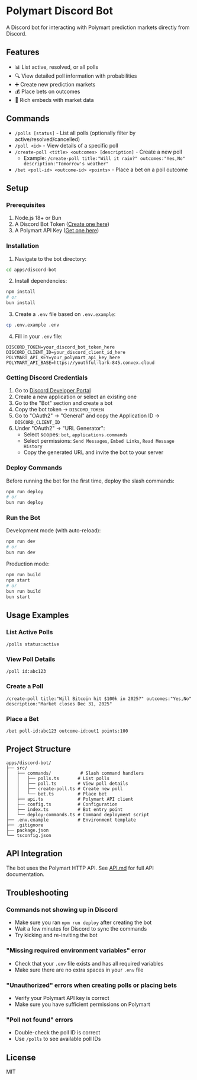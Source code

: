 # Polymart Discord Bot

A Discord bot for interacting with Polymart prediction markets directly from Discord.

## Features

- 📊 List active, resolved, or all polls
- 🔍 View detailed poll information with probabilities
- ➕ Create new prediction markets
- 💰 Place bets on outcomes
- 🎨 Rich embeds with market data

## Commands

- `/polls [status]` - List all polls (optionally filter by active/resolved/cancelled)
- `/poll <id>` - View details of a specific poll
- `/create-poll <title> <outcomes> [description]` - Create a new poll
  - Example: `/create-poll title:"Will it rain?" outcomes:"Yes,No" description:"Tomorrow's weather"`
- `/bet <poll-id> <outcome-id> <points>` - Place a bet on a poll outcome

## Setup

### Prerequisites

1. Node.js 18+ or Bun
2. A Discord Bot Token ([Create one here](https://discord.com/developers/applications))
3. A Polymart API Key ([Get one here](https://polymart.xyz/keys))

### Installation

1. Navigate to the bot directory:
```bash
cd apps/discord-bot
```

2. Install dependencies:
```bash
npm install
# or
bun install
```

3. Create a `.env` file based on `.env.example`:
```bash
cp .env.example .env
```

4. Fill in your `.env` file:
```env
DISCORD_TOKEN=your_discord_bot_token_here
DISCORD_CLIENT_ID=your_discord_client_id_here
POLYMART_API_KEY=your_polymart_api_key_here
POLYMART_API_BASE=https://youthful-lark-845.convex.cloud
```

### Getting Discord Credentials

1. Go to [Discord Developer Portal](https://discord.com/developers/applications)
2. Create a new application or select an existing one
3. Go to the "Bot" section and create a bot
4. Copy the bot token → `DISCORD_TOKEN`
5. Go to "OAuth2" → "General" and copy the Application ID → `DISCORD_CLIENT_ID`
6. Under "OAuth2" → "URL Generator":
   - Select scopes: `bot`, `applications.commands`
   - Select permissions: `Send Messages`, `Embed Links`, `Read Message History`
   - Copy the generated URL and invite the bot to your server

### Deploy Commands

Before running the bot for the first time, deploy the slash commands:

```bash
npm run deploy
# or
bun run deploy
```

### Run the Bot

Development mode (with auto-reload):
```bash
npm run dev
# or
bun run dev
```

Production mode:
```bash
npm run build
npm start
# or
bun run build
bun start
```

## Usage Examples

### List Active Polls
```
/polls status:active
```

### View Poll Details
```
/poll id:abc123
```

### Create a Poll
```
/create-poll title:"Will Bitcoin hit $100k in 2025?" outcomes:"Yes,No" description:"Market closes Dec 31, 2025"
```

### Place a Bet
```
/bet poll-id:abc123 outcome-id:out1 points:100
```

## Project Structure

```
apps/discord-bot/
├── src/
│   ├── commands/           # Slash command handlers
│   │   ├── polls.ts       # List polls
│   │   ├── poll.ts        # View poll details
│   │   ├── create-poll.ts # Create new poll
│   │   └── bet.ts         # Place bet
│   ├── api.ts             # Polymart API client
│   ├── config.ts          # Configuration
│   ├── index.ts           # Bot entry point
│   └── deploy-commands.ts # Command deployment script
├── .env.example           # Environment template
├── .gitignore
├── package.json
└── tsconfig.json
```

## API Integration

The bot uses the Polymart HTTP API. See [API.md](../../API.md) for full API documentation.

## Troubleshooting

### Commands not showing up in Discord
- Make sure you ran `npm run deploy` after creating the bot
- Wait a few minutes for Discord to sync the commands
- Try kicking and re-inviting the bot

### "Missing required environment variables" error
- Check that your `.env` file exists and has all required variables
- Make sure there are no extra spaces in your `.env` file

### "Unauthorized" errors when creating polls or placing bets
- Verify your Polymart API key is correct
- Make sure you have sufficient permissions on Polymart

### "Poll not found" errors
- Double-check the poll ID is correct
- Use `/polls` to see available poll IDs

## License

MIT
